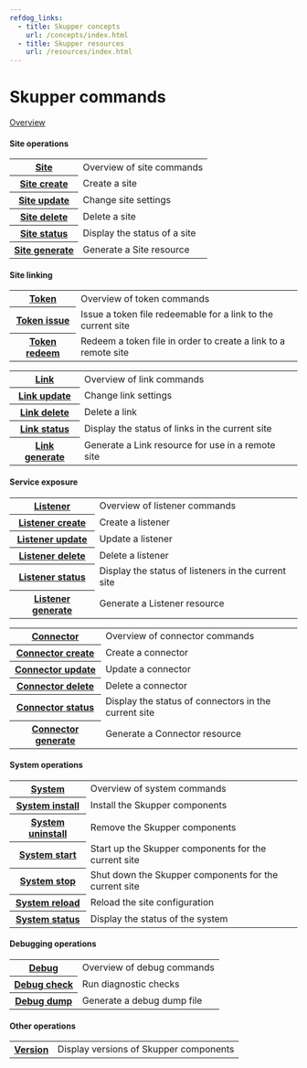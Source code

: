 ```yaml
---
refdog_links:
  - title: Skupper concepts
    url: /concepts/index.html
  - title: Skupper resources
    url: /resources/index.html
---
```


# Skupper commands

[Overview](overview.html)

#### Site operations

<table class="objects">
<tr><th><a href="{{site_prefix}}/commands/site/index.html">Site</a></th><td>Overview of site commands</td></tr>
<tr><th><a href="{{site_prefix}}/commands/site/create.html">Site create</a></th><td>Create a site</td></tr>
<tr><th><a href="{{site_prefix}}/commands/site/update.html">Site update</a></th><td>Change site settings</td></tr>
<tr><th><a href="{{site_prefix}}/commands/site/delete.html">Site delete</a></th><td>Delete a site</td></tr>
<tr><th><a href="{{site_prefix}}/commands/site/status.html">Site status</a></th><td>Display the status of a site</td></tr>
<tr><th><a href="{{site_prefix}}/commands/site/generate.html">Site generate</a></th><td>Generate a Site resource</td></tr>
</table>


#### Site linking

<table class="objects">
<tr><th><a href="{{site_prefix}}/commands/token/index.html">Token</a></th><td>Overview of token commands</td></tr>
<tr><th><a href="{{site_prefix}}/commands/token/issue.html">Token issue</a></th><td>Issue a token file redeemable for a link to the current site</td></tr>
<tr><th><a href="{{site_prefix}}/commands/token/redeem.html">Token redeem</a></th><td>Redeem a token file in order to create a link to a remote site</td></tr>
</table>

<table class="objects">
<tr><th><a href="{{site_prefix}}/commands/link/index.html">Link</a></th><td>Overview of link commands</td></tr>
<tr><th><a href="{{site_prefix}}/commands/link/update.html">Link update</a></th><td>Change link settings</td></tr>
<tr><th><a href="{{site_prefix}}/commands/link/delete.html">Link delete</a></th><td>Delete a link</td></tr>
<tr><th><a href="{{site_prefix}}/commands/link/status.html">Link status</a></th><td>Display the status of links in the current site</td></tr>
<tr><th><a href="{{site_prefix}}/commands/link/generate.html">Link generate</a></th><td>Generate a Link resource for use in a remote site</td></tr>
</table>


#### Service exposure

<table class="objects">
<tr><th><a href="{{site_prefix}}/commands/listener/index.html">Listener</a></th><td>Overview of listener commands</td></tr>
<tr><th><a href="{{site_prefix}}/commands/listener/create.html">Listener create</a></th><td>Create a listener</td></tr>
<tr><th><a href="{{site_prefix}}/commands/listener/update.html">Listener update</a></th><td>Update a listener</td></tr>
<tr><th><a href="{{site_prefix}}/commands/listener/delete.html">Listener delete</a></th><td>Delete a listener</td></tr>
<tr><th><a href="{{site_prefix}}/commands/listener/status.html">Listener status</a></th><td>Display the status of listeners in the current site</td></tr>
<tr><th><a href="{{site_prefix}}/commands/listener/generate.html">Listener generate</a></th><td>Generate a Listener resource</td></tr>
</table>

<table class="objects">
<tr><th><a href="{{site_prefix}}/commands/connector/index.html">Connector</a></th><td>Overview of connector commands</td></tr>
<tr><th><a href="{{site_prefix}}/commands/connector/create.html">Connector create</a></th><td>Create a connector</td></tr>
<tr><th><a href="{{site_prefix}}/commands/connector/update.html">Connector update</a></th><td>Update a connector</td></tr>
<tr><th><a href="{{site_prefix}}/commands/connector/delete.html">Connector delete</a></th><td>Delete a connector</td></tr>
<tr><th><a href="{{site_prefix}}/commands/connector/status.html">Connector status</a></th><td>Display the status of connectors in the current site</td></tr>
<tr><th><a href="{{site_prefix}}/commands/connector/generate.html">Connector generate</a></th><td>Generate a Connector resource</td></tr>
</table>


#### System operations

<table class="objects">
<tr><th><a href="{{site_prefix}}/commands/system/index.html">System</a></th><td>Overview of system commands</td></tr>
<tr><th><a href="{{site_prefix}}/commands/system/install.html">System install</a></th><td>Install the Skupper components</td></tr>
<tr><th><a href="{{site_prefix}}/commands/system/uninstall.html">System uninstall</a></th><td>Remove the Skupper components</td></tr>
<tr><th><a href="{{site_prefix}}/commands/system/start.html">System start</a></th><td>Start up the Skupper components for the current site</td></tr>
<tr><th><a href="{{site_prefix}}/commands/system/stop.html">System stop</a></th><td>Shut down the Skupper components for the current site</td></tr>
<tr><th><a href="{{site_prefix}}/commands/system/reload.html">System reload</a></th><td>Reload the site configuration</td></tr>
<tr><th><a href="{{site_prefix}}/commands/system/status.html">System status</a></th><td>Display the status of the system</td></tr>
</table>


#### Debugging operations

<table class="objects">
<tr><th><a href="{{site_prefix}}/commands/debug/index.html">Debug</a></th><td>Overview of debug commands</td></tr>
<tr><th><a href="{{site_prefix}}/commands/debug/check.html">Debug check</a></th><td>Run diagnostic checks</td></tr>
<tr><th><a href="{{site_prefix}}/commands/debug/dump.html">Debug dump</a></th><td>Generate a debug dump file</td></tr>
</table>


#### Other operations

<table class="objects">
<tr><th><a href="{{site_prefix}}/commands/version.html">Version</a></th><td>Display versions of Skupper components</td></tr>
</table>

